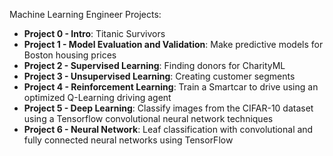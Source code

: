 Machine Learning Engineer Projects:

- **Project 0 - Intro**: Titanic Survivors
- **Project 1 - Model Evaluation and Validation**: Make predictive models for Boston housing prices
- **Project 2 - Supervised Learning**: Finding donors for CharityML
- **Project 3 - Unsupervised Learning**: Creating customer segments
- **Project 4 - Reinforcement Learning**: Train a Smartcar to drive using an optimized Q-Learning driving agent
- **Project 5 - Deep Learning**: Classify images from the CIFAR-10 dataset using a Tensorflow convolutional neural network techniques
- **Project 6 - Neural Network**: Leaf classification with convolutional and fully connected neural networks using TensorFlow
